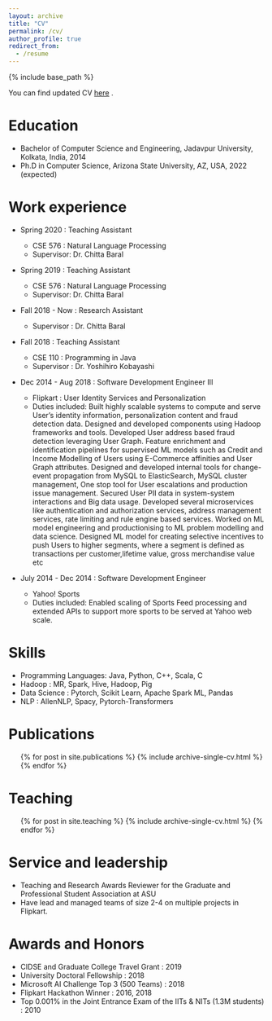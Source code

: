 ```yaml
---
layout: archive
title: "CV"
permalink: /cv/
author_profile: true
redirect_from:
  - /resume
---
```


{% include base_path %}

You can find updated CV [here](http://pratyay-banerjee.github.io/files/CV.pdf) . 

Education
======
* Bachelor of Computer Science and Engineering, Jadavpur University, Kolkata, India, 2014
* Ph.D in Computer Science, Arizona State University, AZ, USA, 2022 (expected)

Work experience
======

* Spring 2020 : Teaching Assistant
  * CSE 576 : Natural Language Processing 
  * Supervisor: Dr. Chitta Baral

* Spring 2019 : Teaching Assistant
  * CSE 576 : Natural Language Processing 
  * Supervisor: Dr. Chitta Baral

* Fall 2018 - Now : Research Assistant
  * Supervisor : Dr. Chitta Baral

* Fall 2018 : Teaching Assistant 
  * CSE 110 : Programming in Java
  * Supervisor : Dr. Yoshihiro Kobayashi

* Dec 2014 - Aug 2018 : Software Development Engineer III
  * Flipkart : User Identity Services and Personalization
  * Duties included: Built highly scalable systems to compute and serve User’s identity information, personalization content and fraud detection data.  Designed and developed components using Hadoop frameworks and tools.  Developed User address based fraud detection leveraging User Graph. Feature enrichment and identification pipelines for supervised ML models such as Credit and Income Modelling of Users using E-Commerce affinities and User Graph attributes. Designed and developed internal tools for change-event propagation from MySQL to ElasticSearch, MySQL cluster management, One stop tool for User escalations and production issue management.  Secured User PII data in system-system interactions and Big data usage. Developed several microservices like authentication and authorization services, address management services, rate limiting and rule engine based services. Worked on ML model engineering and productionising to ML problem modelling and data science. Designed ML model for creating selective incentives to push Users to higher segments, where a segment is defined as transactions per customer,lifetime value, gross merchandise value etc

* July 2014 - Dec 2014 : Software Development Engineer
  * Yahoo! Sports
  * Duties included: Enabled scaling of Sports Feed processing and extended APIs to support more sports to be served at Yahoo web scale.
  
Skills
======
* Programming Languages: Java, Python, C++, Scala, C
* Hadoop : MR, Spark, Hive, Hadoop, Pig
* Data Science : Pytorch, Scikit Learn, Apache Spark ML, Pandas
* NLP : AllenNLP, Spacy, Pytorch-Transformers 

Publications
======
  <ul>{% for post in site.publications %}
    {% include archive-single-cv.html %}
  {% endfor %}</ul>
  
<!-- Talks
======
  <ul>{% for post in site.talks %}
    {% include archive-single-talk-cv.html %}
  {% endfor %}</ul> -->
  
Teaching
======
  <ul>{% for post in site.teaching %}
    {% include archive-single-cv.html %}
  {% endfor %}</ul>
  
Service and leadership
======
* Teaching and Research Awards Reviewer for the Graduate and Professional Student Association at ASU
* Have lead and managed teams of size 2-4 on multiple projects in Flipkart.

Awards and Honors
======
* CIDSE and Graduate College Travel Grant : 2019
* University Doctoral Fellowship : 2018
* Microsoft AI Challenge Top 3 (500 Teams) : 2018
* Flipkart Hackathon Winner : 2016, 2018
* Top 0.001% in the Joint Entrance Exam of the IITs & NITs (1.3M students) : 2010
